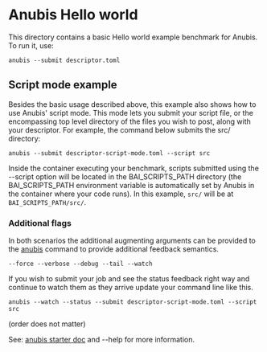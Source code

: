 <!---
  Copyright 2019 Amazon.com, Inc. or its affiliates. All Rights Reserved.

  Licensed under the Apache License, Version 2.0 (the "License").
  You may not use this file except in compliance with the License.
  A copy of the License is located at

      http://www.apache.org/licenses/LICENSE-2.0

  or in the "license" file accompanying this file. This file is distributed
  on an "AS IS" BASIS, WITHOUT WARRANTIES OR CONDITIONS OF ANY KIND, either
  express or implied. See the License for the specific language governing
  permissions and limitations under the License.
-->
# Anubis Hello world

This directory contains a basic Hello world example benchmark for Anubis. To run it, use:

```shell
anubis --submit descriptor.toml
```



## Script mode example

Besides the basic usage described above, this example also shows how to use Anubis' script mode.
This mode lets you submit your script file, or the encompassing top level directory of the files you wish to post, along with your descriptor.
For example, the command below submits the src/ directory:

```shell
anubis --submit descriptor-script-mode.toml --script src
```

Inside the container executing your benchmark, scripts submitted using the --script option will be located in the
BAI_SCRIPTS_PATH directory (the BAI_SCRIPTS_PATH environment variable is automatically set by Anubis in the container
where your code runs). In this example, `src/` will be at `BAI_SCRIPTS_PATH/src/`.

### Additional flags

In both scenarios the additional augmenting arguments can be provided to the [anubis](bai-bff/bin/anubis) command to provide additional feedback semantics.<br>

``` shell
--force --verbose --debug --tail --watch
```

If you wish to submit your job and see the status feedback right way and continue to watch them as they arrive update your command line like this.<br>

``` shell
anubis --watch --status --submit descriptor-script-mode.toml --script src
```
(order does not matter)

See: [anubis starter doc](/bai-bff/docs/anubis-client.md) and --help for more information.

